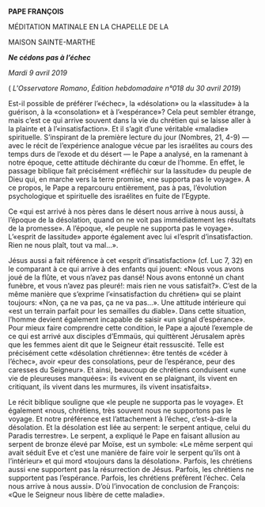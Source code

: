**PAPE FRANÇOIS**

MÉDITATION MATINALE EN LA CHAPELLE DE LA

MAISON SAINTE-MARTHE

***Ne cédons pas à l’échec***

*Mardi 9 avril 2019*

( *L'Osservatore Romano*, *Édition hebdomadaire n°018 du 30 avril 2019*)

Est-il possible de préférer l’«échec», la «désolation» ou la «lassitude» à la guérison, à la «consolation» et à l’«espérance»? Cela peut sembler étrange, mais c’est ce qui arrive souvent dans la vie du chrétien qui se laisse aller à la plainte et à l’«insatisfaction». Et il s’agit d’une véritable «maladie» spirituelle. S’inspirant de la première lecture du jour (Nombres, 21, 4-9) — avec le récit de l’expérience analogue vécue par les israélites au cours des temps durs de l’exode et du désert — le Pape a analysé, en la ramenant à notre époque, cette attitude déchirante du cœur de l’homme. En effet, le passage biblique fait précisément «réfléchir sur la lassitude» du peuple de Dieu qui, en marche vers la terre promise, «ne supporta pas le voyage». A ce propos, le Pape a reparcouru entièrement, pas à pas, l’évolution psychologique et spirituelle des israélites en fuite de l’Egypte.

Ce «qui est arrivé à nos pères dans le désert nous arrive à nous aussi, à l’époque de la désolation, quand on ne voit pas immédiatement les résultats de la promesse». A l’époque, «le peuple ne supporta pas le voyage». L’«esprit de lassitude» apporte également avec lui «l’esprit d’insatisfaction. Rien ne nous plaît, tout va mal...».

Jésus aussi a fait référence à cet «esprit d’insatisfaction» (cf. Luc 7, 32) en le comparant à ce qui arrive à des enfants qui jouent: «Nous vous avons joué de la flûte, et vous n’avez pas dansé! Nous avons entonné un chant funèbre, et vous n’avez pas pleuré!: mais rien ne vous satisfait?». C’est de la même manière que s’exprime l’«insatisfaction du chrétien» qui se plaint toujours: «Non, ça ne va pas, ça ne va pas...». Une attitude intérieure qui «est un terrain parfait pour les semailles du diable». Dans cette situation, l’homme devient également incapable de saisir «un signal d’espérance». Pour mieux faire comprendre cette condition, le Pape a ajouté l’exemple de ce qui est arrivé aux disciples d’Emmaüs, qui quittèrent Jérusalem après que les femmes aient dit que le Seigneur était ressuscité. Telle est précisément cette «désolation chrétienne»: être tentés de «céder à l’échec», avoir «peur des consolations, peur de l’espérance, peur des caresses du Seigneur». Et ainsi, beaucoup de chrétiens conduisent «une vie de pleureuses manquées»: ils «vivent en se plaignant, ils vivent en critiquant, ils vivent dans les murmures, ils vivent insatisfaits».

Le récit biblique souligne que «le peuple ne supporta pas le voyage». Et également «nous, chrétiens, très souvent nous ne supportons pas le voyage. Et notre préférence est l’attachement à l’échec, c’est-à-dire la désolation. Et la désolation est liée au serpent: le serpent antique, celui du Paradis terrestre». Le serpent, a expliqué le Pape en faisant allusion au serpent de bronze élevé par Moïse, est un symbole: «Le même serpent qui avait séduit Eve et c’est une manière de faire voir le serpent qu’ils ont à l’intérieur» et qui mord «toujours dans la désolation». Parfois, les chrétiens aussi «ne supportent pas la résurrection de Jésus. Parfois, les chrétiens ne supportent pas l’espérance. Parfois, les chrétiens préfèrent l’échec. Cela nous arrive à nous aussi». D’où l’invocation de conclusion de François: «Que le Seigneur nous libère de cette maladie».